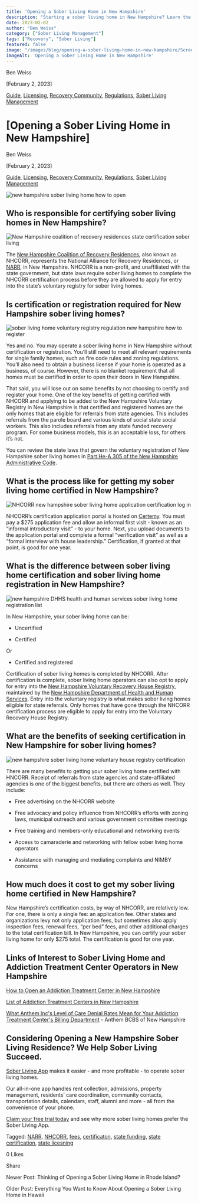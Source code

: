 ```yaml
---
title: 'Opening a Sober Living Home in New Hampshire'
description: "Starting a sober living home in New Hampshire? Learn the key steps, regulations, and important considerations needed for success."
date: 2023-02-02
author: "Ben Weiss"
category: ["Sober Living Management"]
tags: ["Recovery", "Sober Living"]
featured: false
image: "/images/blog/opening-a-sober-living-home-in-new-hampshire/Screen_Shot_2023-01-24_at_5.31.23_PM.png"
imageAlt: 'Opening a Sober Living Home in New Hampshire'
---
```


Ben Weiss

[February 2, 2023]

[Guide](/sober-living-app-blog/category/Guide), [Licensing](/sober-living-app-blog/category/Licensing), [Recovery Community](/sober-living-app-blog/category/Recovery+Community), [Regulations](/sober-living-app-blog/category/Regulations), [Sober Living Management](/sober-living-app-blog/category/Sober+Living+Management)

#  [Opening a Sober Living Home in New Hampshire]

Ben Weiss

[February 2, 2023]

[Guide](/sober-living-app-blog/category/Guide), [Licensing](/sober-living-app-blog/category/Licensing), [Recovery Community](/sober-living-app-blog/category/Recovery+Community), [Regulations](/sober-living-app-blog/category/Regulations), [Sober Living Management](/sober-living-app-blog/category/Sober+Living+Management)

![new hampshire sober living home how to open](/images/blog/opening-a-sober-living-home-in-new-hampshire/Screen_Shot_2023-01-24_at_5.31.23_PM.png)

## Who is responsible for certifying sober living homes in New Hampshire? 

![New Hampshire coalition of recovery residences state certification sober living](/images/blog/opening-a-sober-living-home-in-new-hampshire/Screen_Shot_2023-01-24_at_4.34.37_PM.png)

The [New Hampshire Coalition of Recovery Residences](https://www.nhcorr.org/), also known as NHCORR, represents the National Alliance for Recovery Residences, or [NARR](https://narronline.org/),  in New Hampshire. NHCORR is a non-profit, and unaffiliated with the state government, but state laws require sober living homes to complete the NHCORR certification process before they are allowed to apply for entry into the state’s voluntary registry for sober living homes. 

## Is certification or registration required for New Hampshire sober living homes? 

![sober living home voluntary registry regulation new hampshire how to register](/images/blog/opening-a-sober-living-home-in-new-hampshire/Screen_Shot_2023-01-24_at_5.26.44_PM.png)

Yes and no. You may operate a sober living home in New Hampshire without certification or registration. You’ll still need to meet all relevant requirements for single family homes, such as fire code rules and zoning regulations. You’ll also need to obtain a business license if your home is operated as a business, of course. However, there is no blanket requirement that all homes must be certified in order to open their doors in New Hampshire. 

That said, you will lose out on some benefits by not choosing to certify and register your home. One of the key benefits of getting certified with NHCORR and applying to be added to the New Hampshire Voluntary Registry in New Hampshire is that certified and registered homes are the only homes that are eligible for referrals from state agencies. This includes referrals from the parole board and various kinds of social state social workers. This also includes referrals from any state funded recovery program. For some business models, this is an acceptable loss, for others it’s not.

You can review the state laws that govern the voluntary registration of New Hampshire sober living homes in [Part He-A 305 of the New Hampshire Administrative Code](https://casetext.com/regulation/new-hampshire-administrative-code/title-he-department-of-health-and-human-services/subtitle-he-a-former-office-of-alcohol-drug-abuse-prevention/chapter-he-a-300-certification-and-operation-of-alcohol-and-other-drug-disorder-treatment-programs/part-he-a-305-voluntary-registry-for-recovery-houses). 

## What is the process like for getting my sober living home certified in New Hampshire? 

![NHCORR new hampshire sober living home application certification log in](/images/blog/opening-a-sober-living-home-in-new-hampshire/Screen_Shot_2023-01-24_at_5.28.00_PM.png)

NHCORR’s certification application portal is hosted on [Certemy](https://bit.ly/3sNL4qO). You must pay a $275 application fee and allow an informal first visit - known as an “informal introductory visit” - to your home. Next, you upload documents to the application portal and complete a formal “verification visit” as well as a “formal interview with house leadership.” Certification, if granted at that point, is good for one year. 

## What is the difference between sober living home certification and sober living home registration in New Hampshire? 

![new hampshire DHHS health and human services sober living home registration list](/images/blog/opening-a-sober-living-home-in-new-hampshire/Screen_Shot_2023-01-24_at_5.29.55_PM.png)

In New Hampshire, your sober living home can be: 

  * Uncertified 

  * Certified 

Or 

  * Certified and registered 

Certification of sober living homes is completed by NHCORR. After certification is complete, sober living home operators can also opt to apply for entry into the [New Hampshire Voluntary Recovery House Registry](https://www.dhhs.nh.gov/sites/g/files/ehbemt476/files/documents2/nhvregistry.pdf), maintained by the [New Hampshire Department of Health and Human Services](https://www.dhhs.nh.gov/). Entry into the voluntary registry is what makes sober living homes eligible for state referrals. Only homes that have gone through the NHCORR certification process are eligible to apply for entry into the Voluntary Recovery House Registry.

## What are the benefits of seeking certification in New Hampshire for sober living homes? 

![new hampshire sober living home voluntary house registry certification](/images/blog/opening-a-sober-living-home-in-new-hampshire/Screen_Shot_2023-01-24_at_5.14.06_PM.png)

There are many benefits to getting your sober living home certified with HNCORR. Receipt of referrals from state agencies and state-affiliated agencies is one of the biggest benefits, but there are others as well. They include: 

  * Free advertising on the NHCORR website 

  * Free advocacy and policy influence from NHCORR’s efforts with zoning laws, municipal outreach and various government committee meetings 

  * Free training and members-only educational and networking events 

  * Access to camaraderie and networking with fellow sober living home operators 

  * Assistance with managing and mediating complaints and NIMBY concerns 

## How much does it cost to get my sober living home certified in New Hampshire? 

New Hampshire’s certification costs, by way of NHCORR, are relatively low. For one, there is only a single fee: an application fee. Other states and organizations levy not only application fees, but sometimes also apply inspection fees, renewal fees, “per bed” fees, and other additional charges to the total certification bill. In New Hampshire, you can certify your sober living home for only $275 total. The certification is good for one year.  

## Links of Interest to Sober Living Home and Addiction Treatment Center Operators in New Hampshire 

[How to Open an Addiction Treatment Center in New Hampshire](https://behavehealth.com/blog/2022/7/19/how-to-open-an-addiction-treatment-center-in-new-hampshire)

[List of Addiction Treatment Centers in New Hampshire](https://bridge.behavehealth.com/rehabs/new-hampshire)

[What Anthem Inc's Level of Care Denial Rates Mean for Your Addiction Treatment Center's Billing Department](https://behavehealth.com/blog/2022/4/5/what-anthem-incs-level-of-care-denial-rates-mean-for-your-addiction-treatment-centers-billing-department) \- Anthem BCBS of New Hampshire

## Considering Opening a New Hampshire Sober Living Residence? We Help Sober Living Succeed. 

[Sober Living App](/) makes it easier - and more profitable - to operate sober living homes. 

Our all-in-one app handles rent collection, admissions, property management, residents’ care coordination, community contacts, transportation details, calendars, staff, alumni and more - all from the convenience of your phone.  

[Claim your free trial today](https://behavehealth.com/get-started) and see why more sober living homes prefer the Sober Living App.

Tagged: [NARR](/sober-living-app-blog/tag/NARR), [NHCORR](/sober-living-app-blog/tag/NHCORR), [fees](/sober-living-app-blog/tag/fees), [certificaton](/sober-living-app-blog/tag/certificaton), [state funding](/sober-living-app-blog/tag/state+funding), [state certification](/sober-living-app-blog/tag/state+certification), [state licesning](/sober-living-app-blog/tag/state+licesning)

0 Likes

Share

Newer Post: Thinking of Opening a Sober Living Home in Rhode Island? 

Older Post: Everything You Want to Know About Opening a Sober Living Home in Hawaii